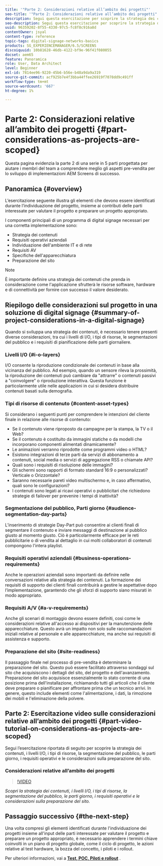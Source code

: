 ```yaml
---
title: '"Parte 2: Considerazioni relative all’ambito dei progetti"'
seo-title: '"Parte 2: Considerazioni relative all’ambito dei progetti"'
description: Segui questa esercitazione per scoprire la strategia dei contenuti, i livelli I/O, i tipi di risorse, la segmentazione del pubblico, le parti giorno, i requisiti operativi e le considerazioni sulla preparazione del sito.
seo-description: Segui questa esercitazione per scoprire la strategia dei contenuti, i livelli I/O, i tipi di risorse, la segmentazione del pubblico, le parti giorno, i requisiti operativi e le considerazioni sulla preparazione del sito.
uuid: 96359202-8f55-4330-97c5-fc8f8c916a8d
contentOwner: jsyal
content-type: reference
topic-tags: digital-signage-networks-basics
products: SG_EXPERIENCEMANAGER/6.5/SCREENS
discoiquuid: 10b81628-46db-4122-bf9e-96f41f080055
docset: aem65
feature: Panoramica
role: User, Data Architect
level: Beginner
exl-id: 7814ee96-9220-45b6-b56e-b48a9da9a319
source-git-commit: acf925b7e4f3bba44ffee26919f7078dd9c491ff
workflow-type: tm+mt
source-wordcount: '667'
ht-degree: 1%

---
```


# Parte 2: Considerazioni relative all’ambito dei progetti {#part-considerations-as-projects-are-scoped}

Questa pagina evidenzia la parte 2 di una serie in 5 parti progettata per aiutare i membri del team a comprendere meglio gli aspetti pre-vendita per lo sviluppo di implementazioni AEM Screens di successo.

## Panoramica {#overview}

L’esercitazione seguente illustra gli elementi che devono essere identificati durante l’individuazione del progetto, insieme ai contributi delle parti interessate per valutare il progetto e preparare un progetto appropriato.

I componenti principali di un programma di digital signage necessari per una corretta implementazione sono:

* Strategia dei contenuti
* Requisiti operativi aziendali
* Individuazione dell&#39;ambiente IT e di rete
* Requisiti AV
* Specifiche dell&#39;apparecchiatura
* Preparazione del sito

>[!NOTE]
>
>È importante definire una strategia dei contenuti che prenda in considerazione come l&#39;applicazione sfrutterà le risorse software, hardware e di connettività per fornire con successo il valore desiderato.

## Riepilogo delle considerazioni sul progetto in una soluzione di digital signage  {#summary-of-project-considerations-in-a-digital-signage}

Quando si sviluppa una strategia dei contenuti, è necessario tenere presenti diverse considerazioni, tra cui i livelli di I/O, i tipi di risorse, le segmentazioni del pubblico e i requisiti di pianificazione delle parti giornaliere.

### Livelli I/O {#i-o-layers}

I/O consente la riproduzione condizionale dei contenuti in base alla vicinanza del pubblico. Ad esempio, quando un sensore rileva la prossimità, la riproduzione dei contenuti può cambiare da &quot;attrarre&quot; o contenuti passivi a &quot;coinvolgere&quot; o riproduzione interattiva. Questa funzione è particolarmente utile nelle applicazioni in cui si desidera distribuire contenuti basati sulla demografia.

### Tipi di risorse di contenuto {#content-asset-types}

Si considerano i seguenti punti per comprendere le intenzioni del cliente finale in relazione alle risorse di contenuto:

* Se il contenuto viene riproposto da campagne per la stampa, la TV o il Web?
* Se il contenuto è costituito da immagini statiche o da modelli che incorporano componenti alimentati dinamicamente?
* Le animazioni verranno riprodotte come programmi video o HTML?
* Esistono integrazioni di terze parti da servizi di abbonamento a contenuti, social media o servizi di aggregazione RSS o chiamate API?
* Quali sono i requisiti di risoluzione delle immagini?
* Gli schermi sono rapporti di formato standard 16:9 o personalizzati? Verticale o Orizzontale?
* Saranno necessarie pareti video multischermo e, in caso affermativo, quali sono le configurazioni?
* I contenuti sono legati ai ricavi operativi o pubblicitari che richiedono strategie di failover per prevenire i tempi di inattività?

### Segmentazione del pubblico, Parti giorno {#audience-segmentation-day-parts}

L’inserimento di strategie Day-Part può consentire ai clienti finali di segmentare il contenuto e inviare messaggi di destinazione al pubblico giusto al momento giusto. Ciò è particolarmente efficace per le reti pubblicitarie o di vendita al dettaglio in cui molti collaboratori di contenuti compongono l&#39;intera playlist.

### Requisiti operativi aziendali {#business-operations-requirements}

Anche le operazioni aziendali sono importanti da definire nelle conversazioni relative alla strategia dei contenuti. La formazione dei requisiti di supporto dei clienti finali contribuirà a gestire le aspettative dopo l’implementazione, garantendo che gli sforzi di supporto siano misurati in modo appropriato.

### Requisiti A/V {#a-v-requirements}

Anche gli scenari di montaggio devono essere definiti, così come le considerazioni relative all&#39;accesso ai dispositivi per la manutenzione delle apparecchiature. Questo avrà un impatto non solo sulle raccomandazioni iniziali relative al personale e alle apparecchiature, ma anche sui requisiti di assistenza e supporto.

### Preparazione del sito {#site-readiness}

Il passaggio finale nel processo di pre-vendita è determinare la preparazione del sito. Questo può essere facilitato attraverso sondaggi sul sito che acquisiscono i dettagli del sito, del progetto e dell&#39;avanzamento. Preparazione del sito acquisisce essenzialmente lo stato corrente di una posizione prima dell&#39;installazione, richiamando tutti gli articoli che il cliente deve preparare o pianificare per affrontare prima che un tecnico arrivi. In genere, questo include elementi come l&#39;alimentazione, i dati, la rimozione dei mobili e l&#39;eliminazione della polvere.

## Parte 2: Esercitazione video sulle considerazioni relative all’ambito dei progetti {#part-video-tutorial-on-considerations-as-projects-are-scoped}

Segui l’esercitazione riportata di seguito per scoprire la strategia dei contenuti, i livelli I/O, i tipi di risorse, la segmentazione del pubblico, le parti giorno, i requisiti operativi e le considerazioni sulla preparazione del sito.

### Considerazioni relative all’ambito dei progetti

>[!VIDEO](https://video.tv.adobe.com/v/28380)

*Scopri la strategia dei contenuti, i livelli I/O, i tipi di risorse, la segmentazione del pubblico, le parti giorno, i requisiti operativi e le considerazioni sulla preparazione del sito.*

## Passaggio successivo {#the-next-step}

Una volta compresi gli elementi identificati durante l&#39;individuazione dei progetti insieme all&#39;input delle parti interessate per valutare il progetto e preparare un progetto appropriato, è necessario apprendere i termini chiave coinvolti in un piano di progetto globale, come il ciclo di progetto, le azioni relative al test hardware, la bozza del concetto, i piloti e i rollout.

Per ulteriori informazioni, vai a **[Test, POC, Piloti e rollout](testing-pocs-pilots-rollouts.md)** .
